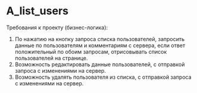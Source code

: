 # A_list_users

Требования к проекту (бизнес-логика):
1. По нажатию на кнопку запроса списка пользователей, запросить данные по пользователям и комментариям с сервера, если ответ положительный по обоим запросам, отрисовывать список пользователей на странице. 
2. Возможность редактировать данные пользователей, с отправкой запроса с изменениями на сервер.
3. Возможность удалять пользователя из списка, с отправкой запроса с изменениями на сервер.

